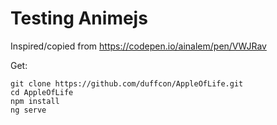 # Testing Animejs

Inspired/copied from https://codepen.io/ainalem/pen/VWJRav



Get:
```
git clone https://github.com/duffcon/AppleOfLife.git
cd AppleOfLife
npm install
ng serve
```